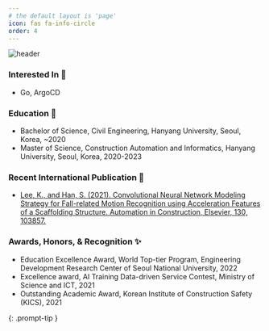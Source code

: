 ```yaml
---
# the default layout is 'page'
icon: fas fa-info-circle
order: 4
---
```


![header](https://capsule-render.vercel.app/api?type=rect&color=auto&height=150&section=header&text=Kangho%20Lee&fontSize=80)


### Interested In 🔭
* Go, ArgoCD

### Education 🏫
* Bachelor of Science, Civil Engineering, Hanyang University, Seoul, Korea, ~2020
* Master of Science, Construction Automation and Informatics, Hanyang University, Seoul, Korea, 2020-2023

### Recent International Publication 🧾
* [Lee, K., and Han, S. (2021). Convolutional Neural Network Modeling Strategy for Fall-related Motion Recognition using Acceleration Features of a Scaffolding Structure. Automation in Construction, Elsevier, 130, 103857.](https://www.sciencedirect.com/science/article/pii/S0926580521003083)

### Awards, Honors, & Recognition ✨
* Education Excellence Award, World Top-tier Program, Engineering Development Research Center of Seoul National University, 2022
* Excellence award, AI Training Data-driven Service Contest, Ministry of Science and ICT, 2021
* Outstanding Academic Award, Korean Institute of Construction Safety (KICS), 2021


{: .prompt-tip }
